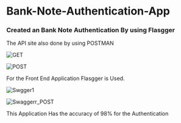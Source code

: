 # Bank-Note-Authentication-App

### Created an Bank Note Authentication By using Flasgger

The API site also done by using POSTMAN

![GET](https://user-images.githubusercontent.com/86392043/133249996-4b55389d-dad3-4371-8731-193979aedbbd.PNG)


![POST](https://user-images.githubusercontent.com/86392043/133250036-4d0b7afe-1ec6-4a1d-9ae6-c89b8c0c1672.PNG)

For the Front End Application Flasgger is Used.

![Swgger1](https://user-images.githubusercontent.com/86392043/133250101-d1e76dbc-d568-48c9-939a-a024e9264724.PNG)


![Swaggerr_POST](https://user-images.githubusercontent.com/86392043/133250065-ec92ba13-7c72-4ea7-91d2-47839f2bf1e3.PNG)

This Application Has the accuracy of 98% for the Authentication
